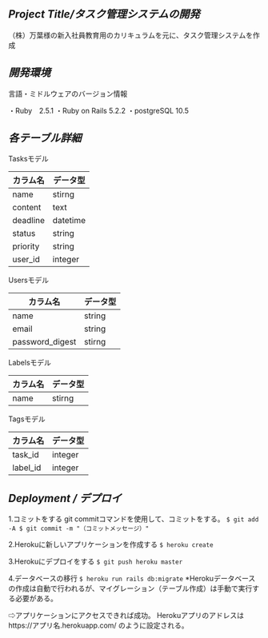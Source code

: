 *Project Title/タスク管理システムの開発*
---
（株）万葉様の新入社員教育用のカリキュラムを元に、タスク管理システムを作成

*開発環境*
---
言語・ミドルウェアのバージョン情報

・Ruby　2.5.1
・Ruby on Rails 5.2.2
・postgreSQL 10.5

*各テーブル詳細*
---
Tasksモデル

|カラム名|データ型|
---|---
|name|stirng|
|content|text|
|deadline|datetime|
|status|string|
|priority|string|
|user_id|integer|

Usersモデル

|カラム名|データ型|
---|---
|name|string|
|email|string|
|password_digest|stirng|

Labelsモデル

|カラム名|データ型|
---|---
|name|stirng|

Tagsモデル

|カラム名|データ型|
---|---
|task_id|integer|
|label_id|integer|

*Deployment / デプロイ*
---
1.コミットをする
git commitコマンドを使用して、コミットをする。
`
$ git add -A
$ git commit -m "（コミットメッセージ）"
`

2.Herokuに新しいアプリケーションを作成する
`
$ heroku create
`

3.Herokuにデプロイをする
`
$ git push heroku master
`

4.データベースの移行
`
$ heroku run rails db:migrate
`
*Herokuデータベースの作成は自動で行われるが、マイグレーション（テーブル作成）は手動で実行する必要がある。

⇨アプリケーションにアクセスできれば成功。
Herokuアプリのアドレスはhttps://アプリ名.herokuapp.com/ のように設定される。

